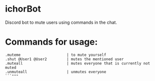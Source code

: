 # ichorBot

Discord bot to mute users using commands in the chat. 

# Commands for usage:

```
.muteme                     | to mute yourself
.shut @User1 @User2         | mutes the mentioned user
.muteall                    | mutes everyone that is currently not muted
.unmuteall                  | unmutes everyone
```"""
